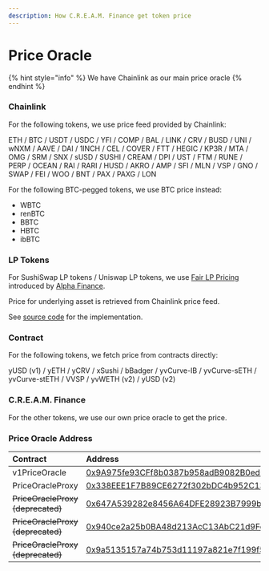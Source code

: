 ```yaml
---
description: How C.R.E.A.M. Finance get token price
---
```


# Price Oracle

{% hint style="info" %}
We have Chainlink as our main price oracle
{% endhint %}

### Chainlink

For the following tokens, we use price feed provided by Chainlink:

ETH / BTC / USDT / USDC / YFI / COMP / BAL / LINK / CRV / BUSD / UNI / wNXM / AAVE / DAI / 1INCH / CEL / COVER / FTT / HEGIC / KP3R / MTA / OMG / SRM / SNX / sUSD / SUSHI / CREAM / DPI / UST / FTM / RUNE / PERP / OCEAN / RAI / RARI / HUSD / AKRO / AMP / SFI / MLN / VSP / GNO / SWAP / FEI / WOO / BNT / PAX / PAXG / LON

For the following BTC-pegged tokens, we use BTC price instead:

* WBTC
* renBTC
* BBTC
* HBTC
* ibBTC

### LP Tokens

For SushiSwap LP tokens / Uniswap LP tokens, we use [Fair LP Pricing](https://blog.alphafinance.io/fair-lp-token-pricing/) introduced by [Alpha Finance](https://alphafinance.io/).

Price for underlying asset is retrieved from Chainlink price feed.

See [source code](https://github.com/CreamFi/compound-protocol/blob/master/contracts/PriceOracleProxy.sol#L288) for the implementation.

### Contract

For the following tokens, we fetch price from contracts directly:

yUSD \(v1\) / yETH / yCRV / xSushi / bBadger / yvCurve-IB / yvCurve-sETH / yvCurve-stETH / VVSP / yvWETH \(v2\) / yUSD \(v2\)

### C.R.E.A.M. Finance

For the other tokens, we use our own price oracle to get the price.

### Price Oracle Address

| Contract | Address |
| :--- | :--- |
| v1PriceOracle | [0x9A975fe93CFf8b0387b958adB9082B0ed0659AD2](https://etherscan.io/address/0x9a975fe93cff8b0387b958adb9082b0ed0659ad2) |
| PriceOracleProxy | [0x338EEE1F7B89CE6272f302bDC4b952C13b221f1d](https://etherscan.io/address/0x338EEE1F7B89CE6272f302bDC4b952C13b221f1d) |
| ~~PriceOracleProxy \(deprecated\)~~ | [0x647A539282e8456A64DFE28923B7999b66091488](https://etherscan.io/address/0x647a539282e8456a64dfe28923b7999b66091488#code) |
| ~~PriceOracleProxy \(deprecated\)~~ | [0x940ce2a25b0BA48d213AcC13AbC21d9Fee2Ed6Dd](https://etherscan.io/address/0x940ce2a25b0BA48d213AcC13AbC21d9Fee2Ed6Dd) |
| ~~PriceOracleProxy \(deprecated\)~~ | [0x9a5135157a74b753d11197a821e7f199f5b2fed0](https://etherscan.io/address/0x9a5135157a74b753d11197a821e7f199f5b2fed0) |


